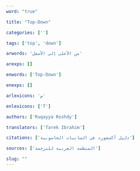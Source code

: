 ```yaml
---
word: "true"

title: "Top-Down"

categories: ['']

tags: ['top', 'down']

arwords: 'من اﻷعلى إلى اﻷسفل'

arexps: []

enwords: ['Top-Down']

enexps: []

arlexicons: 'م'

enlexicons: ['T']

authors: ['Ruqayya Roshdy']

translators: ['Tarek Ibrahim']

citations: ['دليل أكسفورد في السانيات الحاسوبية']

sources: ['المنظمة العربية للترجمة']

slug: ""
---
```

